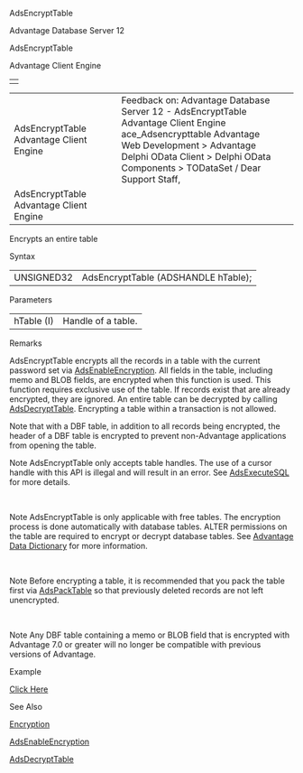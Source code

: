 AdsEncryptTable




Advantage Database Server 12  

AdsEncryptTable

Advantage Client Engine

|  |
| --- |
|  |

|  |  |  |  |  |
| --- | --- | --- | --- | --- |
| AdsEncryptTable  Advantage Client Engine |  |  | Feedback on: Advantage Database Server 12 - AdsEncryptTable Advantage Client Engine ace\_Adsencrypttable Advantage Web Development > Advantage Delphi OData Client > Delphi OData Components > TODataSet / Dear Support Staff, |  |
| AdsEncryptTable  Advantage Client Engine |  |  |  |  |

Encrypts an entire table

Syntax

|  |  |
| --- | --- |
| UNSIGNED32 | AdsEncryptTable (ADSHANDLE hTable); |

Parameters

|  |  |
| --- | --- |
| hTable (I) | Handle of a table. |

Remarks

AdsEncryptTable encrypts all the records in a table with the current password set via [AdsEnableEncryption](ace_adsenableencryption.htm). All fields in the table, including memo and BLOB fields, are encrypted when this function is used. This function requires exclusive use of the table. If records exist that are already encrypted, they are ignored. An entire table can be decrypted by calling [AdsDecryptTable](ace_adsdecrypttable.htm). Encrypting a table within a transaction is not allowed.

Note that with a DBF table, in addition to all records being encrypted, the header of a DBF table is encrypted to prevent non-Advantage applications from opening the table.

Note AdsEncryptTable only accepts table handles. The use of a cursor handle with this API is illegal and will result in an error. See [AdsExecuteSQL](ace_adsexecutesql.htm) for more details.

 

Note AdsEncryptTable is only applicable with free tables. The encryption process is done automatically with database tables. ALTER permissions on the table are required to encrypt or decrypt database tables. See [Advantage Data Dictionary](master_advantage_data_dictionary.htm) for more information.

 

Note Before encrypting a table, it is recommended that you pack the table first via [AdsPackTable](ace_adspacktable.htm) so that previously deleted records are not left unencrypted.

 

Note Any DBF table containing a memo or BLOB field that is encrypted with Advantage 7.0 or greater will no longer be compatible with previous versions of Advantage.

Example

[Click Here](ace_aof_and_encryption_examples.htm#adsencrypttable_example)

See Also

[Encryption](master_encryption.htm)

[AdsEnableEncryption](ace_adsenableencryption.htm)

[AdsDecryptTable](ace_adsdecrypttable.htm)